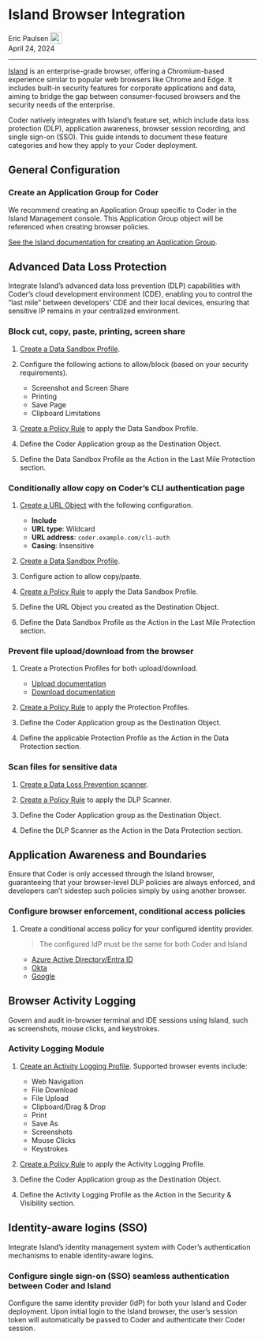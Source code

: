 # Island Browser Integration

<div>
  <a href="https://github.com/ericpaulsen" style="text-decoration: none; color: inherit;">
    <span style="vertical-align:middle;">Eric Paulsen</span>
    <img src="https://github.com/ericpaulsen.png" alt="ericpaulsen" width="24px" height="24px" style="vertical-align:middle; margin: 0px;"/>
  </a>
</div>
April 24, 2024

---

[Island][] is an enterprise-grade browser, offering a Chromium-based experience
similar to popular web browsers like Chrome and Edge. It includes built-in
security features for corporate applications and data, aiming to bridge the gap
between consumer-focused browsers and the security needs of the enterprise.

Coder natively integrates with Island&rsquo;s feature set, which include data
loss protection (DLP), application awareness, browser session recording, and
single sign-on (SSO). This guide intends to document these feature categories
and how they apply to your Coder deployment.

## General Configuration

### Create an Application Group for Coder

We recommend creating an Application Group specific to Coder in the Island
Management console. This Application Group object will be referenced when
creating browser policies.

[See the Island documentation for creating an Application Group][app-group].

## Advanced Data Loss Protection

Integrate Island&rsquo;s advanced data loss prevention (DLP) capabilities with
Coder&rsquo;s cloud development environment (CDE), enabling you to control the
&ldquo;last mile&rdquo; between developers&rsquo; CDE and their local devices,
ensuring that sensitive IP remains in your centralized environment.

### Block cut, copy, paste, printing, screen share

1. [Create a Data Sandbox Profile][data-sandbox].

1. Configure the following actions to allow/block (based on your security
   requirements).

   - Screenshot and Screen Share
   - Printing
   - Save Page
   - Clipboard Limitations

1. [Create a Policy Rule][policy-rule] to apply the Data Sandbox Profile.

1. Define the Coder Application group as the Destination Object.

1. Define the Data Sandbox Profile as the Action in the Last Mile Protection
   section.

### Conditionally allow copy on Coder&rsquo;s CLI authentication page

1. [Create a URL Object][policy-rule] with the following configuration.

   - **Include**
   - **URL type**: Wildcard
   - **URL address**: `coder.example.com/cli-auth`
   - **Casing**: Insensitive

1. [Create a Data Sandbox Profile][data-sandbox].

1. Configure action to allow copy/paste.

1. [Create a Policy Rule][policy-rule] to apply the Data Sandbox Profile.

1. Define the URL Object you created as the Destination Object.

1. Define the Data Sandbox Profile as the Action in the Last Mile Protection
   section.

### Prevent file upload/download from the browser

1. Create a Protection Profiles for both upload/download.

   - [Upload documentation][upload-docs]
   - [Download documentation][download-docs]

1. [Create a Policy Rule][policy-rule] to apply the Protection Profiles.

1. Define the Coder Application group as the Destination Object.

1. Define the applicable Protection Profile as the Action in the Data Protection
   section.

### Scan files for sensitive data

1. [Create a Data Loss Prevention scanner][dlp-scanner].

1. [Create a Policy Rule][policy-rule] to apply the DLP Scanner.

1. Define the Coder Application group as the Destination Object.

1. Define the DLP Scanner as the Action in the Data Protection section.

## Application Awareness and Boundaries

Ensure that Coder is only accessed through the Island browser, guaranteeing that
your browser-level DLP policies are always enforced, and developers can&rsquo;t
sidestep such policies simply by using another browser.

### Configure browser enforcement, conditional access policies

1. Create a conditional access policy for your configured identity provider.

   <blockquote class="admonition">
   The configured IdP must be the same for both Coder and Island
   </blockquote>

   - [Azure Active Directory/Entra ID][island-entra]
   - [Okta][island-okta]
   - [Google][island-google]

## Browser Activity Logging

Govern and audit in-browser terminal and IDE sessions using Island, such as
screenshots, mouse clicks, and keystrokes.

### Activity Logging Module

1. [Create an Activity Logging Profile][logging-profile]. Supported browser
   events include:

   - Web Navigation
   - File Download
   - File Upload
   - Clipboard/Drag & Drop
   - Print
   - Save As
   - Screenshots
   - Mouse Clicks
   - Keystrokes

1. [Create a Policy Rule][policy-rule] to apply the Activity Logging Profile.

1. Define the Coder Application group as the Destination Object.

1. Define the Activity Logging Profile as the Action in the Security &
   Visibility section.

## Identity-aware logins (SSO)

Integrate Island&rsquo;s identity management system with Coder&rsquo;s
authentication mechanisms to enable identity-aware logins.

### Configure single sign-on (SSO) seamless authentication between Coder and Island

Configure the same identity provider (IdP) for both your Island and Coder
deployment. Upon initial login to the Island browser, the user&rsquo;s session
token will automatically be passed to Coder and authenticate their Coder
session.

<!-- Reference links -->

[island]: https://www.island.io/
[app-group]:
	https://documentation.island.io/docs/create-and-configure-an-application-group-object
[data-sandbox]:
	https://documentation.island.io/docs/create-and-configure-a-data-sandbox-profile
[policy-rule]:
	https://documentation.island.io/docs/create-and-configure-a-policy-rule-general
[url-object]:
	https://documentation.island.io/docs/create-and-configure-a-policy-rule-general
[logging-profile]:
	https://documentation.island.io/docs/create-and-configure-an-activity-logging-profile
[dlp-scanner]:
	https://documentation.island.io/docs/create-a-data-loss-prevention-scanner
[upload-docs]:
	https://documentation.island.io/docs/create-and-configure-an-upload-protection-profile
[download-docs]:
	https://documentation.island.io/v1/docs/en/create-and-configure-a-download-protection-profile
[island-entra]:
	https://documentation.island.io/docs/configure-browser-enforcement-for-island-with-azure-ad#create-and-apply-a-conditional-access-policy
[island-okta]:
	https://documentation.island.io/docs/configure-browser-enforcement-for-island-with-okta
[island-google]:
	https://documentation.island.io/docs/configure-browser-enforcement-for-island-with-google-enterprise
